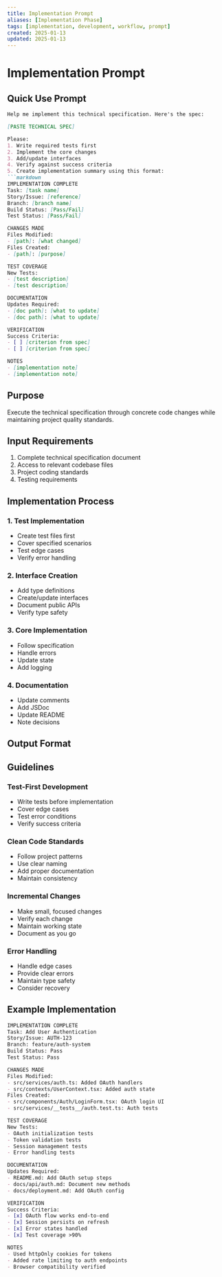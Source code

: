 ```yaml
---
title: Implementation Prompt
aliases: [Implementation Phase]
tags: [implementation, development, workflow, prompt]
created: 2025-01-13
updated: 2025-01-13
---
```


# Implementation Prompt

## Quick Use Prompt
```markdown
Help me implement this technical specification. Here's the spec:

[PASTE TECHNICAL SPEC]

Please:
1. Write required tests first
2. Implement the core changes
3. Add/update interfaces
4. Verify against success criteria
5. Create implementation summary using this format:
```markdown
IMPLEMENTATION COMPLETE
Task: [task name]
Story/Issue: [reference]
Branch: [branch name]
Build Status: [Pass/Fail]
Test Status: [Pass/Fail]

CHANGES MADE
Files Modified:
- [path]: [what changed]
Files Created:
- [path]: [purpose]

TEST COVERAGE
New Tests:
- [test description]
- [test description]

DOCUMENTATION
Updates Required:
- [doc path]: [what to update]
- [doc path]: [what to update]

VERIFICATION
Success Criteria:
- [ ] [criterion from spec]
- [ ] [criterion from spec]

NOTES
- [implementation note]
- [implementation note]
``````

## Purpose
Execute the technical specification through concrete code changes while maintaining project quality standards.

## Input Requirements
1. Complete technical specification document
2. Access to relevant codebase files
3. Project coding standards
4. Testing requirements

## Implementation Process

### 1. Test Implementation
- Create test files first
- Cover specified scenarios
- Test edge cases
- Verify error handling

### 2. Interface Creation
- Add type definitions
- Create/update interfaces
- Document public APIs
- Verify type safety

### 3. Core Implementation
- Follow specification
- Handle errors
- Update state
- Add logging

### 4. Documentation
- Update comments
- Add JSDoc
- Update README
- Note decisions

## Output Format



## Guidelines

### Test-First Development
- Write tests before implementation
- Cover edge cases
- Test error conditions
- Verify success criteria

### Clean Code Standards
- Follow project patterns
- Use clear naming
- Add proper documentation
- Maintain consistency

### Incremental Changes
- Make small, focused changes
- Verify each change
- Maintain working state
- Document as you go

### Error Handling
- Handle edge cases
- Provide clear errors
- Maintain type safety
- Consider recovery

## Example Implementation

```markdown
IMPLEMENTATION COMPLETE
Task: Add User Authentication
Story/Issue: AUTH-123
Branch: feature/auth-system
Build Status: Pass
Test Status: Pass

CHANGES MADE
Files Modified:
- src/services/auth.ts: Added OAuth handlers
- src/contexts/UserContext.tsx: Added auth state
Files Created:
- src/components/Auth/LoginForm.tsx: OAuth login UI
- src/services/__tests__/auth.test.ts: Auth tests

TEST COVERAGE
New Tests:
- OAuth initialization tests
- Token validation tests
- Session management tests
- Error handling tests

DOCUMENTATION
Updates Required:
- README.md: Add OAuth setup steps
- docs/api/auth.md: Document new methods
- docs/deployment.md: Add OAuth config

VERIFICATION
Success Criteria:
- [x] OAuth flow works end-to-end
- [x] Session persists on refresh
- [x] Error states handled
- [x] Test coverage >90%

NOTES
- Used httpOnly cookies for tokens
- Added rate limiting to auth endpoints
- Browser compatibility verified
```